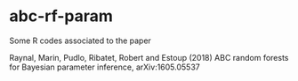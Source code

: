 # abc-rf-param

Some R codes associated to the paper

Raynal, Marin, Pudlo, Ribatet, Robert and Estoup (2018) ABC random forests for Bayesian parameter inference,
arXiv:1605.05537
